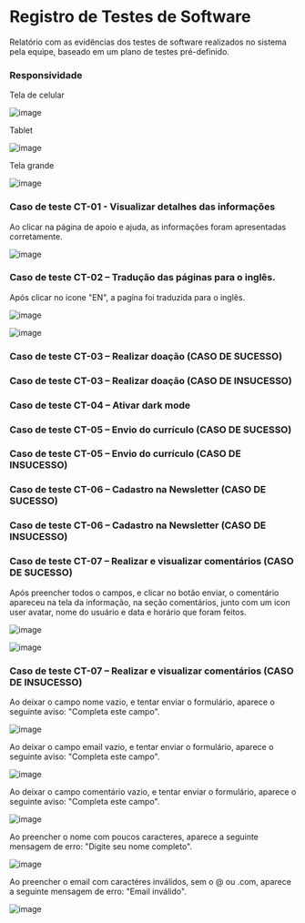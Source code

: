 # Registro de Testes de Software

Relatório com as evidências dos testes de software realizados no sistema pela equipe, baseado em um plano de testes pré-definido.

### Responsividade
Tela de celular 

![image](https://github.com/ICEI-PUC-Minas-PMV-ADS/pmv-ads-2023-1-e1-proj-web-t1-projeto-imigrante/assets/93337008/8d16629a-b746-44f9-a046-6bc8b2c15b7b) 


Tablet

![image](https://github.com/ICEI-PUC-Minas-PMV-ADS/pmv-ads-2023-1-e1-proj-web-t1-projeto-imigrante/assets/93337008/68bbf11c-21bb-43e0-9ec3-be235c0d4fae) 


Tela grande

![image](https://github.com/ICEI-PUC-Minas-PMV-ADS/pmv-ads-2023-1-e1-proj-web-t1-projeto-imigrante/assets/93337008/200a9eef-a210-4adf-898f-7c481b50b697) 


### Caso de teste CT-01 - Visualizar detalhes das informações
Ao clicar na página de apoio e ajuda, as  informações foram apresentadas corretamente. <br /> 

![image](https://github.com/ICEI-PUC-Minas-PMV-ADS/pmv-ads-2023-1-e1-proj-web-t1-projeto-imigrante/assets/93337008/321b6d6e-7247-4b5d-8d23-31adc3f85532) 


### Caso de teste CT-02 – Tradução das páginas para o inglês.
Após clicar no icone "EN", a pagína foi traduzida para o inglês. <br /> 

![image](https://github.com/ICEI-PUC-Minas-PMV-ADS/pmv-ads-2023-1-e1-proj-web-t1-projeto-imigrante/assets/93337008/8966cf28-d2ae-4d28-a78e-bd60ae0c314e)  


![image](https://github.com/ICEI-PUC-Minas-PMV-ADS/pmv-ads-2023-1-e1-proj-web-t1-projeto-imigrante/assets/93337008/ddbe8c39-cc1d-49bf-a1f1-15f3e49ee8b3)



### Caso de teste CT-03 – Realizar doação (CASO DE SUCESSO) 


### Caso de teste CT-03 – Realizar doação (CASO DE INSUCESSO)



### Caso de teste CT-04 – Ativar dark mode



### Caso de teste  CT-05 – Envio do currículo (CASO DE SUCESSO)



### Caso de teste  CT-05 – Envio do currículo (CASO DE INSUCESSO)



### Caso de teste CT-06 – Cadastro na Newsletter (CASO DE SUCESSO)



### Caso de teste CT-06 – Cadastro na Newsletter (CASO DE INSUCESSO)



### Caso de teste CT-07 – Realizar e visualizar comentários (CASO DE SUCESSO)
Após preencher todos o campos, e clicar no botão enviar, o comentário  apareceu na tela da informação, na seção comentários, junto com um icon user avatar,  nome do usuário e data e horário que foram feitos.


![image](https://github.com/ICEI-PUC-Minas-PMV-ADS/pmv-ads-2023-1-e1-proj-web-t1-projeto-imigrante/assets/93337008/5ef2fc44-98ab-48e9-b98b-8d3d8dc17e4a)


![image](https://github.com/ICEI-PUC-Minas-PMV-ADS/pmv-ads-2023-1-e1-proj-web-t1-projeto-imigrante/assets/93337008/00e6de2f-21ac-4b9d-8841-ac965f869815)




### Caso de teste CT-07 – Realizar e visualizar comentários (CASO DE INSUCESSO)
Ao deixar o campo nome vazio, e tentar enviar o formulário, aparece o seguinte aviso: "Completa este campo". 

![image](https://github.com/ICEI-PUC-Minas-PMV-ADS/pmv-ads-2023-1-e1-proj-web-t1-projeto-imigrante/assets/93337008/f35354c0-c667-4e47-9df6-3f936e999e9f)  


Ao deixar o campo email vazio, e tentar enviar o formulário, aparece o seguinte aviso: "Completa este campo". 

![image](https://github.com/ICEI-PUC-Minas-PMV-ADS/pmv-ads-2023-1-e1-proj-web-t1-projeto-imigrante/assets/93337008/ea24540d-ef4e-4b28-881d-375e41fb048d)  


Ao deixar o campo comentário vazio, e tentar enviar o formulário, aparece o seguinte aviso: "Completa este campo". 

![image](https://github.com/ICEI-PUC-Minas-PMV-ADS/pmv-ads-2023-1-e1-proj-web-t1-projeto-imigrante/assets/93337008/cc1a3297-38fa-40ea-9f8a-a7ca43ec285d)  


Ao preencher o nome com poucos caracteres, aparece a seguinte mensagem de erro: "Digite seu nome completo".

![image](https://github.com/ICEI-PUC-Minas-PMV-ADS/pmv-ads-2023-1-e1-proj-web-t1-projeto-imigrante/assets/93337008/a60905b1-3834-40df-a7ec-2aeb5bd1d6d1)


Ao preencher o email com caractéres inválidos, sem o @ ou .com, aparece a seguinte mensagem de erro: "Email inválido". 

![image](https://github.com/ICEI-PUC-Minas-PMV-ADS/pmv-ads-2023-1-e1-proj-web-t1-projeto-imigrante/assets/93337008/46bbc504-c4ac-4357-8816-67285dd9cf2d)



